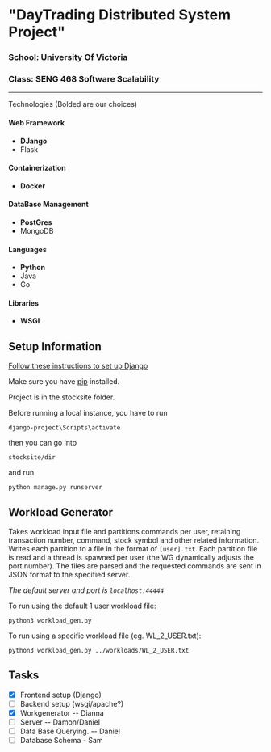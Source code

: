 # "DayTrading Distributed System Project" 

### School: University Of Victoria  
### Class: SENG 468 Software Scalability 

___

Technologies (Bolded are our choices)
#### Web Framework
 * **DJango**
 * Flask

#### Containerization  
 * **Docker**

#### DataBase Management 
 * **PostGres**
 * MongoDB
#### Languages
 * **Python**
 * Java
 * Go

#### Libraries
 * **WSGI**


## Setup Information
 [Follow these instructions to set up Django](https://docs.djangoproject.com/en/3.1/topics/install/#installing-official-release)
 
Make sure you have [pip](https://pip.pypa.io/en/stable/) installed.

Project is in the stocksite folder. 

Before running a local instance, you have to run 

```
django-project\Scripts\activate
```

then you can go into 
```
stocksite/dir
```
and run 
```
python manage.py runserver
```


## Workload Generator
Takes workload input file and partitions commands per user, retaining transaction number, 
command, stock symbol and other related information.
Writes each partition to a file in the format of ```[user].txt```. Each partition file is read and a thread is spawned per user (the WG dynamically adjusts the port number). 
The files are parsed and the requested commands are sent in JSON format to the specified server.

<em>The default server and port is ```localhost:44444```</em>

To run using the default 1 user workload file:
```
python3 workload_gen.py
```
To run using a specific workload file (eg. WL_2_USER.txt):
```
python3 workload_gen.py ../workloads/WL_2_USER.txt
```


## Tasks
- [x] Frontend setup (Django)
- [ ] Backend setup (wsgi/apache?)
- [x] Workgenerator -- Dianna  
- [ ] Server -- Damon/Daniel
- [ ] Data Base Querying.  -- Daniel
- [ ] Database Schema  - Sam